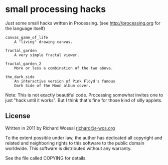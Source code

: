 small processing hacks
======================

Just some small hacks written in Processing.
(see http://processing.org for the language itself)

    canvas_game_of_life
        A "living" drawing canvas. 

    fractal_garden
        A very simple fractal viewer. 

    fractal_garden_2
        More or less a combination of the two above. 

    the_dark_side
        An interactive version of Pink Floyd's famous
        Dark Side of the Moon album cover. 

Note: This is not exactly beautiful code. Processing somewhat invites
one to just "hack until it works". But I think that's fine for those
kind of silly applets.

License
-------

Written in 2011 by Richard Wossal <richard@r-wos.org>

To the extent possible under law, the author has dedicated all copyright
and related and neighboring rights to this software to the public domain
worldwide. This software is distributed without any warranty.

See the file called COPYING for details.

